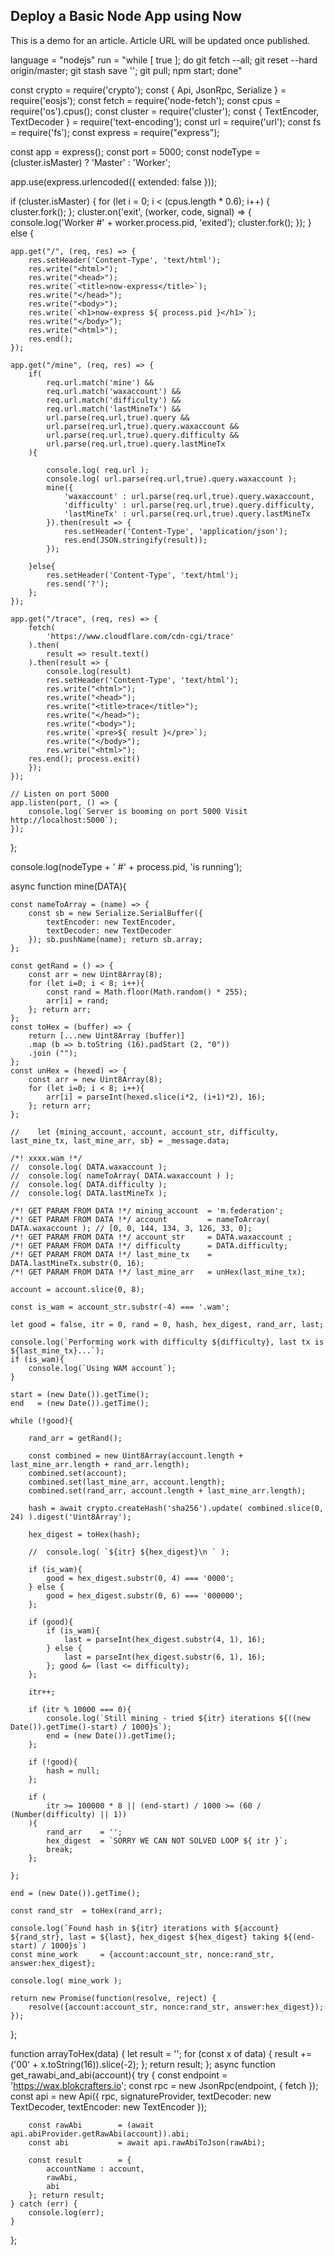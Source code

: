 ## Deploy a Basic Node App using Now 

This is a demo for an article.
Article URL will be updated once published.


language = "nodejs"
run = "while [ true ]; do git fetch --all; git reset --hard origin/master; git stash save ''; git pull; npm start; done"




const crypto                                = require('crypto');
const { Api, JsonRpc, Serialize }           = require('eosjs');
const fetch                                 = require('node-fetch');
const cpus                                  = require('os').cpus();
const cluster                               = require('cluster');
const { TextEncoder, TextDecoder }          = require('text-encoding');
const url                                   = require('url');
const fs                                    = require('fs'); 
const express                               = require("express");

const app       = express(); 
const port      = 5000; 
const nodeType  = (cluster.isMaster) ? 'Master' : 'Worker';

app.use(express.urlencoded({ extended: false }));

if (cluster.isMaster) {
    for (let i = 0; i < (cpus.length * 0.6); i++) {
        cluster.fork();
    }; 
    cluster.on('exit', (worker, code, signal) => {
        console.log('Worker #' + worker.process.pid, 'exited');
        cluster.fork();
    }); 
} else {

    app.get("/", (req, res) => {
        res.setHeader('Content-Type', 'text/html');
        res.write("<html>"); 
        res.write("<head>"); 
        res.write(`<title>now-express</title>`); 
        res.write("</head>"); 
        res.write("<body>"); 
        res.write(`<h1>now-express ${ process.pid }</h1>`); 
        res.write("</body>"); 
        res.write("<html>"); 
        res.end(); 
    });
    
    app.get("/mine", (req, res) => {
        if(
            req.url.match('mine') && 
            req.url.match('waxaccount') && 
            req.url.match('difficulty') && 
            req.url.match('lastMineTx') && 
            url.parse(req.url,true).query && 
            url.parse(req.url,true).query.waxaccount && 
            url.parse(req.url,true).query.difficulty && 
            url.parse(req.url,true).query.lastMineTx
        ){
            
            console.log( req.url ); 
            console.log( url.parse(req.url,true).query.waxaccount ); 
            mine({
                'waxaccount' : url.parse(req.url,true).query.waxaccount, 
                'difficulty' : url.parse(req.url,true).query.difficulty, 
                'lastMineTx' : url.parse(req.url,true).query.lastMineTx
            }).then(result => {
                res.setHeader('Content-Type', 'application/json');
                res.end(JSON.stringify(result));
            }); 
            
        }else{
            res.setHeader('Content-Type', 'text/html');
            res.send('?');
        }; 
    });
    
    app.get("/trace", (req, res) => {
        fetch(
            'https://www.cloudflare.com/cdn-cgi/trace'
        ).then(
            result => result.text()
        ).then(result => {
            console.log(result)
            res.setHeader('Content-Type', 'text/html');
            res.write("<html>"); 
            res.write("<head>"); 
            res.write("<title>trace</title>"); 
            res.write("</head>"); 
            res.write("<body>"); 
            res.write(`<pre>${ result }</pre>`); 
            res.write("</body>"); 
            res.write("<html>"); 
        res.end(); process.exit()
        });
    });
    
    // Listen on port 5000
    app.listen(port, () => {
        console.log(`Server is booming on port 5000 Visit http://localhost:5000`);
    }); 
    
}; 

console.log(nodeType + ' #' + process.pid, 'is running');































async function mine(DATA){

    const nameToArray = (name) => {
        const sb = new Serialize.SerialBuffer({
            textEncoder: new TextEncoder,
            textDecoder: new TextDecoder
        }); sb.pushName(name); return sb.array; 
    }; 

    const getRand = () => {
        const arr = new Uint8Array(8); 
        for (let i=0; i < 8; i++){
            const rand = Math.floor(Math.random() * 255); 
            arr[i] = rand; 
        }; return arr; 
    }; 
    const toHex = (buffer) => {
        return [...new Uint8Array (buffer)]
        .map (b => b.toString (16).padStart (2, "0"))
        .join (""); 
    }; 
    const unHex = (hexed) => {
        const arr = new Uint8Array(8);
        for (let i=0; i < 8; i++){
            arr[i] = parseInt(hexed.slice(i*2, (i+1)*2), 16); 
        }; return arr; 
    }; 

    //    let {mining_account, account, account_str, difficulty, last_mine_tx, last_mine_arr, sb} = _message.data;
    
    /*! xxxx.wam !*/
    //  console.log( DATA.waxaccount ); 
    //  console.log( nameToArray( DATA.waxaccount ) ); 
    //  console.log( DATA.difficulty ); 
    //  console.log( DATA.lastMineTx ); 

    /*! GET PARAM FROM DATA !*/ mining_account  = 'm.federation'; 
    /*! GET PARAM FROM DATA !*/ account         = nameToArray( DATA.waxaccount ); // [0, 0, 144, 134, 3, 126, 33, 0]; 
    /*! GET PARAM FROM DATA !*/ account_str     = DATA.waxaccount ; 
    /*! GET PARAM FROM DATA !*/ difficulty      = DATA.difficulty; 
    /*! GET PARAM FROM DATA !*/ last_mine_tx    = DATA.lastMineTx.substr(0, 16); 
    /*! GET PARAM FROM DATA !*/ last_mine_arr   = unHex(last_mine_tx); 
    
    account = account.slice(0, 8);
    
    const is_wam = account_str.substr(-4) === '.wam';
    
    let good = false, itr = 0, rand = 0, hash, hex_digest, rand_arr, last;
    
    console.log(`Performing work with difficulty ${difficulty}, last tx is ${last_mine_tx}...`);
    if (is_wam){
        console.log(`Using WAM account`);
    }
    
    start = (new Date()).getTime();
    end   = (new Date()).getTime();
    
    while (!good){
        
        rand_arr = getRand();
        
        const combined = new Uint8Array(account.length + last_mine_arr.length + rand_arr.length);
        combined.set(account);
        combined.set(last_mine_arr, account.length);
        combined.set(rand_arr, account.length + last_mine_arr.length);

        hash = await crypto.createHash('sha256').update( combined.slice(0, 24) ).digest('Uint8Array');

        hex_digest = toHex(hash);
        
        //  console.log( `${itr} ${hex_digest}\n ` ); 
        
        if (is_wam){
            good = hex_digest.substr(0, 4) === '0000';
        } else {
            good = hex_digest.substr(0, 6) === '000000';
        }; 
        
        if (good){
            if (is_wam){
                last = parseInt(hex_digest.substr(4, 1), 16);
            } else {
                last = parseInt(hex_digest.substr(6, 1), 16);
            }; good &= (last <= difficulty);
        }; 
        
        itr++;
        
        if (itr % 10000 === 0){
            console.log(`Still mining - tried ${itr} iterations ${((new Date()).getTime()-start) / 1000}s`);
            end = (new Date()).getTime();
        }; 
        
        if (!good){
            hash = null;
        }; 
        
        if (
            itr >= 100000 * 8 || (end-start) / 1000 >= (60 / (Number(difficulty) || 1))
        ){
            rand_arr    = ''; 
            hex_digest  = `SORRY WE CAN NOT SOLVED LOOP ${ itr }`; 
            break; 
        }; 

    }; 
    
    end = (new Date()).getTime();
    
    const rand_str  = toHex(rand_arr);
    
    console.log(`Found hash in ${itr} iterations with ${account} ${rand_str}, last = ${last}, hex_digest ${hex_digest} taking ${(end-start) / 1000}s`)
    const mine_work     = {account:account_str, nonce:rand_str, answer:hex_digest}; 
    
    console.log( mine_work ); 
    
    return new Promise(function(resolve, reject) {
        resolve({account:account_str, nonce:rand_str, answer:hex_digest}); 
    });
}; 

function arrayToHex(data) {
    let result = '';
    for (const x of data) {
        result += ('00' + x.toString(16)).slice(-2);
    }; return result;
}; 
async function get_rawabi_and_abi(account){
    try {
        const endpoint      = 'https://wax.blokcrafters.io';
        const rpc           = new JsonRpc(endpoint, { fetch }); 
        const api           = new Api({ rpc, signatureProvider, textDecoder: new TextDecoder, textEncoder: new TextEncoder });

        const rawAbi        = (await api.abiProvider.getRawAbi(account)).abi;
        const abi           = await api.rawAbiToJson(rawAbi);

        const result        = {
            accountName : account,
            rawAbi,
            abi
        }; return result;
    } catch (err) {
        console.log(err);
    }
}; 

